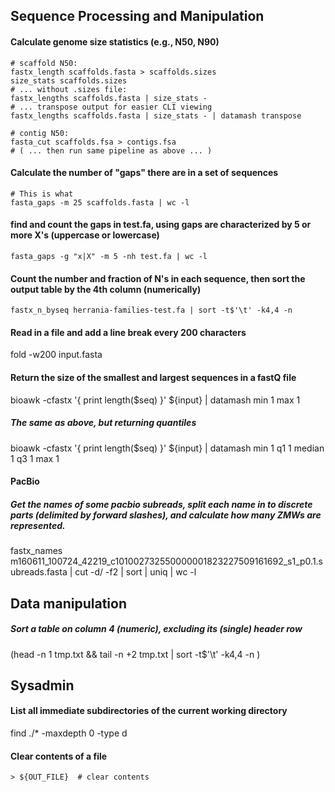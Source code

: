 
## Sequence Processing and Manipulation

#### Calculate genome size statistics (e.g., N50, N90)
```
# scaffold N50:
fastx_length scaffolds.fasta > scaffolds.sizes
size_stats scaffolds.sizes 
# ... without .sizes file:
fastx_lengths scaffolds.fasta | size_stats - 
# ... transpose output for easier CLI viewing
fastx_lengths scaffolds.fasta | size_stats - | datamash transpose 

# contig N50:
fasta_cut scaffolds.fsa > contigs.fsa
# ( ... then run same pipeline as above ... )

```

#### Calculate the number of "gaps" there are in a set of sequences
```
# This is what 
fasta_gaps -m 25 scaffolds.fasta | wc -l
```

#### find and count the gaps in test.fa, using gaps are characterized by 5 or more X's (uppercase or lowercase)
```
fasta_gaps -g "x|X" -m 5 -nh test.fa | wc -l
```

#### Count the number and fraction of N's in each sequence, then sort the output table by the 4th column (numerically)
```
fastx_n_byseq herrania-families-test.fa | sort -t$'\t' -k4,4 -n
```

#### Read in a file and add a line break every 200 characters
fold -w200 input.fasta

#### Return the size of the smallest and largest sequences in a fastQ file
bioawk -cfastx '{ print length($seq) }' ${input} | datamash min 1 max 1

##### The same as above, but returning quantiles 
bioawk -cfastx '{ print length($seq) }' ${input} | datamash min 1 q1 1 median 1 q3 1 max 1


#### PacBio
##### Get the names of some pacbio subreads, split each name in to discrete parts (delimited by forward slashes), and calculate how many ZMWs are represented. 
fastx_names m160611_100724_42219_c101002732550000001823227509161692_s1_p0.1.subreads.fasta | cut -d/ -f2 | sort | uniq | wc -l

## Data manipulation

##### Sort a table on column 4 (numeric), excluding its (single) header row 
(head -n 1 tmp.txt && tail -n +2 tmp.txt | sort -t$'\t' -k4,4 -n )

## Sysadmin

#### List all immediate subdirectories of the current working directory
find ./* -maxdepth 0 -type d

#### Clear contents of a file 
`> ${OUT_FILE}  # clear contents`


